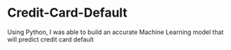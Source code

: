 # Credit-Card-Default
Using Python, I was able to build an accurate Machine Learning model that will predict credit card default
